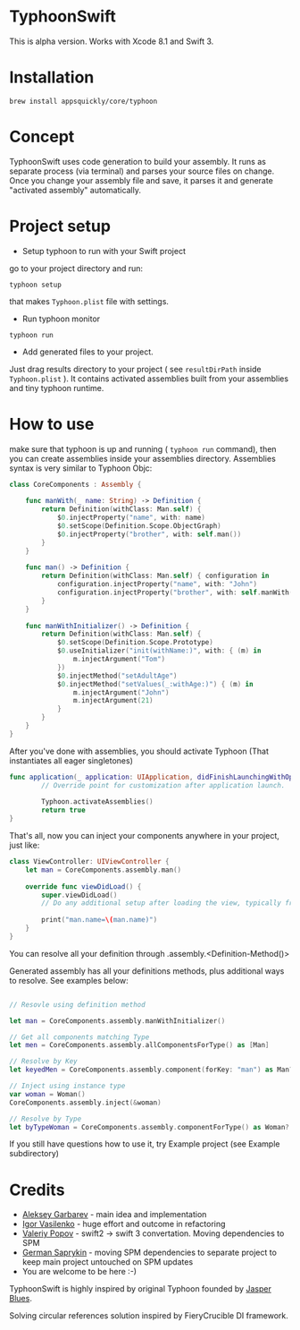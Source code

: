 # TyphoonSwift

This is alpha version. Works with Xcode 8.1 and Swift 3.


# Installation

```
brew install appsquickly/core/typhoon
```

# Concept

TyphoonSwift uses code generation to build your assembly. It runs as separate process (via terminal) and parses your source files on change. Once you change your assembly file and save, it parses it and generate "activated assembly" automatically.


# Project setup

- Setup typhoon to run with your Swift project

go to your project directory and run:

```
typhoon setup
```

that makes `Typhoon.plist` file with settings.

- Run typhoon monitor

```
typhoon run
```

- Add generated files to your project.

Just drag results directory to your project ( see `resultDirPath` inside `Typhoon.plist` ). It contains activated assemblies built from your assemblies and tiny typhoon runtime.

# How to use

make sure that typhoon is up and running ( `typhoon run` command), then you can create assemblies inside your assemblies directory.
Assemblies syntax is very similar to Typhoon Objc:

```swift
class CoreComponents : Assembly {
        
    func manWith(_ name: String) -> Definition {
        return Definition(withClass: Man.self) {
            $0.injectProperty("name", with: name)
            $0.setScope(Definition.Scope.ObjectGraph)
            $0.injectProperty("brother", with: self.man())
        }
    }
    
    func man() -> Definition {
        return Definition(withClass: Man.self) { configuration in
            configuration.injectProperty("name", with: "John")
            configuration.injectProperty("brother", with: self.manWith("Alex"))
        }
    }
 
    func manWithInitializer() -> Definition {
        return Definition(withClass: Man.self) {
            $0.setScope(Definition.Scope.Prototype)
            $0.useInitializer("init(withName:)", with: { (m) in
                m.injectArgument("Tom")
            })
            $0.injectMethod("setAdultAge")
            $0.injectMethod("setValues(_:withAge:)") { (m) in
                m.injectArgument("John")
                m.injectArgument(21)
            }
        }
    }
}
```

After you've done with assemblies, you should activate Typhoon (That instantiates all eager singletones)

```swift
func application(_ application: UIApplication, didFinishLaunchingWithOptions launchOptions: [UIApplicationLaunchOptionsKey: Any]?) -> Bool {
        // Override point for customization after application launch.
        
        Typhoon.activateAssemblies()
        return true
}
```

That's all, now you can inject your components anywhere in your project, just like:

```swift
class ViewController: UIViewController {
    let man = CoreComponents.assembly.man()   
    
    override func viewDidLoad() {
        super.viewDidLoad()
        // Do any additional setup after loading the view, typically from a nib.
        
        print("man.name=\(man.name)")
    }
}
```

You can resolve all your definition through
<Assembly-Class>.assembly.<Definition-Method()>

Generated assembly has all your definitions methods, plus additional ways to resolve.
See examples below:

```swift

// Resovle using definition method

let man = CoreComponents.assembly.manWithInitializer()

// Get all components matching Type
let men = CoreComponents.assembly.allComponentsForType() as [Man]

// Resolve by Key
let keyedMen = CoreComponents.assembly.component(forKey: "man") as Man?

// Inject using instance type
var woman = Woman()
CoreComponents.assembly.inject(&woman)

// Resolve by Type
let byTypeWoman = CoreComponents.assembly.componentForType() as Woman?

```

If you still have questions how to use it, try Example project (see Example subdirectory)

# Credits


- [Aleksey Garbarev](https://github.com/alexgarbarev) - main idea and implementation
- [Igor Vasilenko](https://github.com/vasilenkoigor) - huge effort and outcome in refactoring
- [Valeriy Popov](https://github.com/complexityclass) - swift2 -> swift 3 convertation. Moving dependencies to SPM
- [German Saprykin](https://github.com/mogol) - moving SPM dependencies to separate project to keep main project untouched on SPM updates
- You are welcome to be here :-)

TyphoonSwift is highly inspired by original Typhoon founded by [Jasper Blues](https://github.com/jasperblues).

Solving circular references solution inspired by FieryCrucible DI framework.

